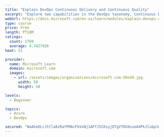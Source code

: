 ```yaml
---
title: "Explain DevOps Continuous Delivery and Continuous Quality"
excerpt: "Explore two capabilities in the DevOps taxonomy, Continuous Delivery and Continuous Quality."
webUrl: https://docs.microsoft.com/en-us/learn/modules/explain-devops-continous-delivery-quality/
type: course
price: Free
length: PT18M
ratings:
  count: 1769
  average: 4.7427926
heat: 51

provider:
  name: Microsoft Learn
  domain: microsoft.com
  images:
    - url: /assets/images/organizations/microsoft.com-50x50.jpg
      width: 50
      height: 50

levels:
  - Beginner

topics:
  - Azure
  - DevOps

secured: "WaAheDLcJtCla8zRaYPRAcFkVoNj1AFfJ5CKsyjDTgVT0U4sueA4PkJlubpJdLtgFZvkmuqe0Ib3pSttt1RKAEXKGWAlrmzmagOBkNUPq+JlDjxc0ojbKibITNtZbLk4lGFCOdRCrLQaBBF5zvAIGiKlm04pIDvFUu9lW0KSa/iMaYRQc9GhgWuwTWFNkgcu4b1l0ERDWciS5GMocQzwqr3D/elJPpVlkGe6gY2SBuriTfFbFtqoWvQ3bAtQJuvPCQw4jDnfIaaO5Ww+LqcC4wECKkamhz2YEZg8cYirEP/lsQUFJ3fPKhzifT6fkhpCjc6KgSWg0sTdVFGuMLeyYJIEHTyPyOjkpdI9cQPbQu4yaXzzR49OyeHtdxU9EM84eJ2WvSwjMUXbXQQGkM8yObVhKrSxTX6NZd2it9Z+kZ4=;ef4mxe8BqYRqE9THmLmPIw=="
---
```


